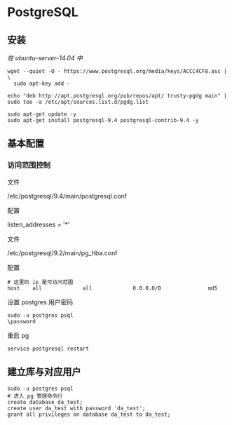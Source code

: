 # PostgreSQL

## 安装

*在 ubuntu-server-14.04 中*

```
wget --quiet -O - https://www.postgresql.org/media/keys/ACCC4CF8.asc | \
  sudo apt-key add -

echo "deb http://apt.postgresql.org/pub/repos/apt/ trusty-pgdg main" | sudo tee -a /etc/apt/sources.list.d/pgdg.list

sudo apt-get update -y
sudo apt-get install postgresql-9.4 postgresql-contrib-9.4 -y
```

## 基本配置

### 访问范围控制

文件

/etc/postgresql/9.4/main/postgresql.conf

配置

listen_addresses = '*'

文件

/etc/postgresql/9.2/main/pg_hba.conf

配置

```
# 这里的 ip 是可访问范围
host    all             all             0.0.0.0/0               md5
```

设置 postgres 用户密码

```
sudo -u postgres psql
\password
```

重启 pg

```
service postgresql restart
```

## 建立库与对应用户

```
sudo -u postgres psql
# 进入 pg 管理命令行
create database da_test;
create user da_test with password 'da_test';
grant all privileges on database da_test to da_test;
```